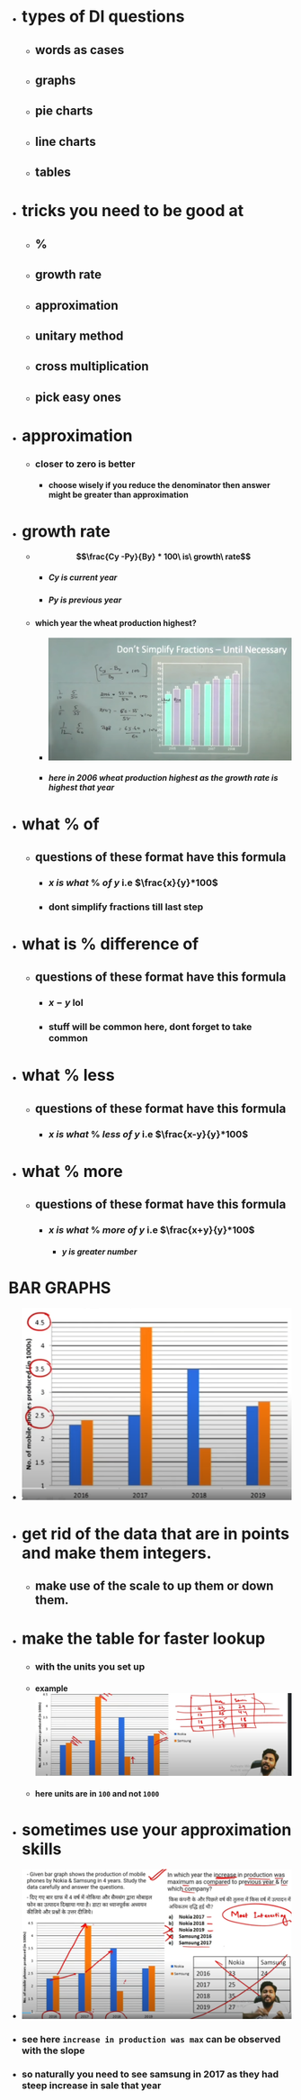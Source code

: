 - # types of DI questions
	- ## words as cases
	- ## graphs
	- ## pie charts
	- ## line charts
	- ## tables
- # tricks you need to be good at
	- ## $\%$
	- ## growth rate
	- ## approximation
	- ## unitary method
	- ## cross multiplication 
	- ## pick easy ones

- # approximation
	- ### closer to zero is better
		- #### choose wisely if you reduce the denominator then  answer might be greater than approximation
		
- # growth rate
	- #### $$\frac{Cy -Py}{By} * 100\  is\ growth\ rate$$ 
		- ##### $Cy\ is\ current\ year$ 
		- ##### $Py\ is\ previous\ year$ 
	- #### which year the wheat production highest?
		- ![imageAlt](./pictures/dip1.png)
		- #####  here in 2006 wheat production highest as the growth rate is highest that year

- # what $\%$ of
	- ## questions of these format have this formula
		- ### $x\ is\ what\ \%\ of\ y$ **i.e**    $\frac{x}{y}*100$
		- ### dont simplify fractions till last step
- # what is $\%$ difference of
	- ## questions of these format have this formula
		- ### $x-y$ lol
		- ### stuff will be common here, dont forget  to take common
- # what $\%$ less
	- ## questions of these format have this formula
		- ### $x\ is\ what\ \%\ less\ of\ y$ **i.e**    $\frac{x-y}{y}*100$
- # what $\%$ more
	- ## questions of these format have this formula
		- ### $x\ is\ what\ \%\ more\ of\ y$ **i.e**    $\frac{x+y}{y}*100$
			- #### $y\ is\ greater\ number$

# BAR GRAPHS
-  ![imageAlt](./pictures/dip2.png)
- # get rid of the data that are in points and make them integers.
	- ## make use of the scale to up them or down them.
- # make the table for faster lookup
	- ### with the units you set up
	- #### example  ![imageAlt](./pictures/dip3.png)
	- #### here units are in `100` and not `1000`

- # sometimes use your approximation skills
- ![imageAlt](./pictures/dip4.png)
- ### see here `increase in production was max` can be observed with the slope 
- ### so naturally you need to see samsung in 2017 as they had steep increase in sale that year
